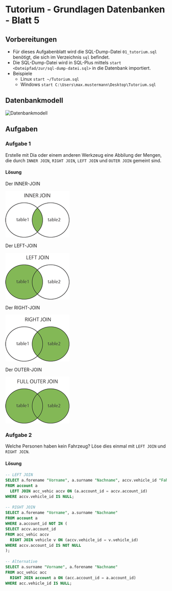 # Tutorium - Grundlagen Datenbanken - Blatt 5

## Vorbereitungen
* Für dieses Aufgabenblatt wird die SQL-Dump-Datei `01_tutorium.sql` benötigt, die sich im Verzeichnis `sql` befindet.
* Die SQL-Dump-Datei wird in SQL-Plus mittels `start <Dateipfad/zur/sql-dump-datei.sql>` in die Datenbank importiert.
* Beispiele
  * Linux `start ~/Tutorium.sql`
  * Windows `start C:\Users\max.mustermann\Desktop\Tutorium.sql`

## Datenbankmodell
![Datenbankmodell](./img/datamodler_schema.png)

## Aufgaben

### Aufgabe 1
Erstelle mit Dia oder einem anderen Werkzeug eine Abbilung der Mengen, die durch `INNER JOIN`, `RIGHT JOIN`, `LEFT JOIN` und `OUTER JOIN` gemeint sind.

#### Lösung
Der INNER-JOIN

![INNER JOIN](./img/inner-join.gif)

Der LEFT-JOIN

![LEFT JOIN](./img/left-join.gif)

Der RIGHT-JOIN

![RIGHT JOIN](./img/right-join.gif)

Der OUTER-JOIN

![OUTER JOIN](./img/outer-join.gif)


### Aufgabe 2
Welche Personen haben kein Fahrzeug? Löse dies einmal mit `LEFT JOIN` und `RIGHT JOIN`.

#### Lösung
```sql
-- LEFT JOIN
SELECT a.forename "Vorname", a.surname "Nachname", accv.vehicle_id "Fahrzeug-ID"
FROM account a
  LEFT JOIN acc_vehic accv ON (a.account_id = accv.account_id)
WHERE accv.vehicle_id IS NULL;

-- RIGHT JOIN
SELECT a.forename "Vorname", a.surname "Nachname"
FROM account a
WHERE a.account_id NOT IN (
SELECT accv.account_id
FROM acc_vehic accv
  RIGHT JOIN vehicle v ON (accv.vehicle_id = v.vehicle_id)
WHERE accv.account_id IS NOT NULL
);

-- Alternative
SELECT a.surname "Vorname", a.forename "Nachname"
FROM acc_vehic acc
  RIGHT JOIN account a ON (acc.account_id = a.account_id)
WHERE acc.vehicle_id IS NULL;
```


